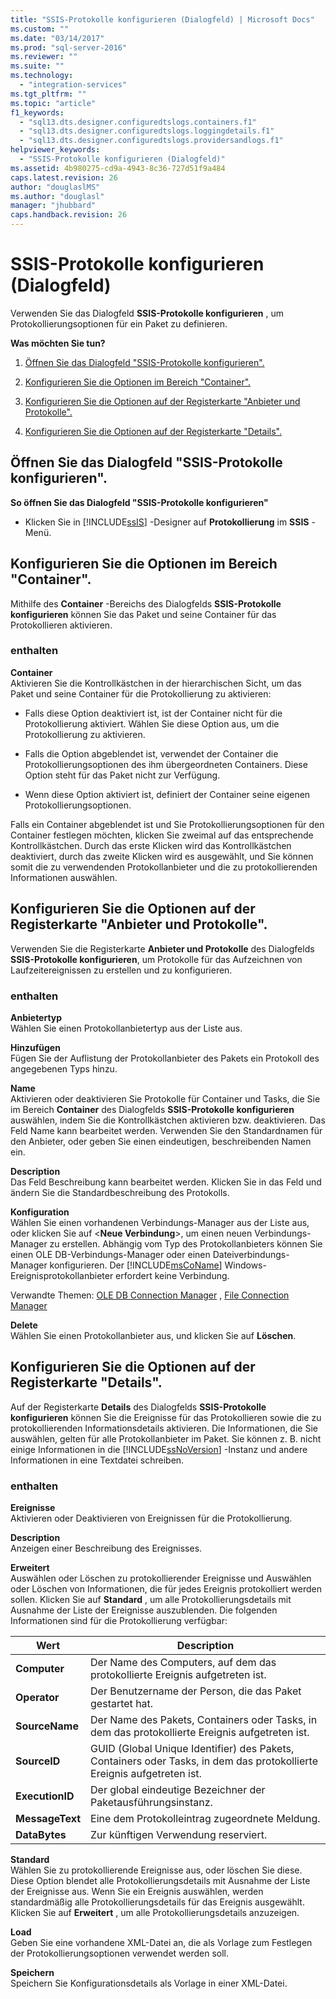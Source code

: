 ```yaml
---
title: "SSIS-Protokolle konfigurieren (Dialogfeld) | Microsoft Docs"
ms.custom: ""
ms.date: "03/14/2017"
ms.prod: "sql-server-2016"
ms.reviewer: ""
ms.suite: ""
ms.technology: 
  - "integration-services"
ms.tgt_pltfrm: ""
ms.topic: "article"
f1_keywords: 
  - "sql13.dts.designer.configuredtslogs.containers.f1"
  - "sql13.dts.designer.configuredtslogs.loggingdetails.f1"
  - "sql13.dts.designer.configuredtslogs.providersandlogs.f1"
helpviewer_keywords: 
  - "SSIS-Protokolle konfigurieren (Dialogfeld)"
ms.assetid: 4b980275-cd9a-4943-8c36-727d51f9a484
caps.latest.revision: 26
author: "douglaslMS"
ms.author: "douglasl"
manager: "jhubbard"
caps.handback.revision: 26
---
```

# SSIS-Protokolle konfigurieren (Dialogfeld)
  Verwenden Sie das Dialogfeld **SSIS-Protokolle konfigurieren** , um Protokollierungsoptionen für ein Paket zu definieren.  
  
 **Was möchten Sie tun?**  
  
1.  [Öffnen Sie das Dialogfeld "SSIS-Protokolle konfigurieren".](#open_dialog)  
  
2.  [Konfigurieren Sie die Optionen im Bereich "Container".](#container)  
  
3.  [Konfigurieren Sie die Optionen auf der Registerkarte "Anbieter und Protokolle".](#provider)  
  
4.  [Konfigurieren Sie die Optionen auf der Registerkarte "Details".](#detail)  
  
##  <a name="open_dialog"></a> Öffnen Sie das Dialogfeld "SSIS-Protokolle konfigurieren".  
 **So öffnen Sie das Dialogfeld "SSIS-Protokolle konfigurieren"**  
  
-   Klicken Sie in [!INCLUDE[ssIS](../../includes/ssis-md.md)] -Designer auf **Protokollierung** im **SSIS** -Menü.  
  
##  <a name="container"></a> Konfigurieren Sie die Optionen im Bereich "Container".  
 Mithilfe des **Container** -Bereichs des Dialogfelds **SSIS-Protokolle konfigurieren** können Sie das Paket und seine Container für das Protokollieren aktivieren.  
  
### enthalten  
 **Container**  
 Aktivieren Sie die Kontrollkästchen in der hierarchischen Sicht, um das Paket und seine Container für die Protokollierung zu aktivieren:  
  
-   Falls diese Option deaktiviert ist, ist der Container nicht für die Protokollierung aktiviert. Wählen Sie diese Option aus, um die Protokollierung zu aktivieren.  
  
-   Falls die Option abgeblendet ist, verwendet der Container die Protokollierungsoptionen des ihm übergeordneten Containers. Diese Option steht für das Paket nicht zur Verfügung.  
  
-   Wenn diese Option aktiviert ist, definiert der Container seine eigenen Protokollierungsoptionen.  
  
 Falls ein Container abgeblendet ist und Sie Protokollierungsoptionen für den Container festlegen möchten, klicken Sie zweimal auf das entsprechende Kontrollkästchen. Durch das erste Klicken wird das Kontrollkästchen deaktiviert, durch das zweite Klicken wird es ausgewählt, und Sie können somit die zu verwendenden Protokollanbieter und die zu protokollierenden Informationen auswählen.  
  
##  <a name="provider"></a> Konfigurieren Sie die Optionen auf der Registerkarte "Anbieter und Protokolle".  
 Verwenden Sie die Registerkarte **Anbieter und Protokolle** des Dialogfelds **SSIS-Protokolle konfigurieren**, um Protokolle für das Aufzeichnen von Laufzeitereignissen zu erstellen und zu konfigurieren.  
  
### enthalten  
 **Anbietertyp**  
 Wählen Sie einen Protokollanbietertyp aus der Liste aus.  
  
 **Hinzufügen**  
 Fügen Sie der Auflistung der Protokollanbieter des Pakets ein Protokoll des angegebenen Typs hinzu.  
  
 **Name**  
 Aktivieren oder deaktivieren Sie Protokolle für Container und Tasks, die Sie im Bereich **Container** des Dialogfelds **SSIS-Protokolle konfigurieren** auswählen, indem Sie die Kontrollkästchen aktivieren bzw. deaktivieren. Das Feld Name kann bearbeitet werden. Verwenden Sie den Standardnamen für den Anbieter, oder geben Sie einen eindeutigen, beschreibenden Namen ein.  
  
 **Description**  
 Das Feld Beschreibung kann bearbeitet werden. Klicken Sie in das Feld und ändern Sie die Standardbeschreibung des Protokolls.  
  
 **Konfiguration**  
 Wählen Sie einen vorhandenen Verbindungs-Manager aus der Liste aus, oder klicken Sie auf \<**Neue Verbindung**>, um einen neuen Verbindungs-Manager zu erstellen. Abhängig vom Typ des Protokollanbieters können Sie einen OLE DB-Verbindungs-Manager oder einen Dateiverbindungs-Manager konfigurieren. Der [!INCLUDE[msCoName](../../includes/msconame-md.md)] Windows-Ereignisprotokollanbieter erfordert keine Verbindung.  
  
 Verwandte Themen: [OLE DB Connection Manager](../../integration-services/connection-manager/ole-db-connection-manager.md) , [File Connection Manager](../../integration-services/connection-manager/file-connection-manager.md)  
  
 **Delete**  
 Wählen Sie einen Protokollanbieter aus, und klicken Sie auf **Löschen**.  
  
##  <a name="detail"></a> Konfigurieren Sie die Optionen auf der Registerkarte "Details".  
 Auf der Registerkarte **Details** des Dialogfelds **SSIS-Protokolle konfigurieren** können Sie die Ereignisse für das Protokollieren sowie die zu protokollierenden Informationsdetails aktivieren. Die Informationen, die Sie auswählen, gelten für alle Protokollanbieter im Paket. Sie können z. B. nicht einige Informationen in die [!INCLUDE[ssNoVersion](../../includes/ssnoversion-md.md)] -Instanz und andere Informationen in eine Textdatei schreiben.  
  
### enthalten  
 **Ereignisse**  
 Aktivieren oder Deaktivieren von Ereignissen für die Protokollierung.  
  
 **Description**  
 Anzeigen einer Beschreibung des Ereignisses.  
  
 **Erweitert**  
 Auswählen oder Löschen zu protokollierender Ereignisse und Auswählen oder Löschen von Informationen, die für jedes Ereignis protokolliert werden sollen. Klicken Sie auf **Standard** , um alle Protokollierungsdetails mit Ausnahme der Liste der Ereignisse auszublenden. Die folgenden Informationen sind für die Protokollierung verfügbar:  
  
|Wert|Description|  
|-----------|-----------------|  
|**Computer**|Der Name des Computers, auf dem das protokollierte Ereignis aufgetreten ist.|  
|**Operator**|Der Benutzername der Person, die das Paket gestartet hat.|  
|**SourceName**|Der Name des Pakets, Containers oder Tasks, in dem das protokollierte Ereignis aufgetreten ist.|  
|**SourceID**|GUID (Global Unique Identifier) des Pakets, Containers oder Tasks, in dem das protokollierte Ereignis aufgetreten ist.|  
|**ExecutionID**|Der global eindeutige Bezeichner der Paketausführungsinstanz.|  
|**MessageText**|Eine dem Protokolleintrag zugeordnete Meldung.|  
|**DataBytes**|Zur künftigen Verwendung reserviert.|  
  
 **Standard**  
 Wählen Sie zu protokollierende Ereignisse aus, oder löschen Sie diese. Diese Option blendet alle Protokollierungsdetails mit Ausnahme der Liste der Ereignisse aus. Wenn Sie ein Ereignis auswählen, werden standardmäßig alle Protokollierungsdetails für das Ereignis ausgewählt. Klicken Sie auf **Erweitert** , um alle Protokollierungsdetails anzuzeigen.  
  
 **Load**  
 Geben Sie eine vorhandene XML-Datei an, die als Vorlage zum Festlegen der Protokollierungsoptionen verwendet werden soll.  
  
 **Speichern**  
 Speichern Sie Konfigurationsdetails als Vorlage in einer XML-Datei.  
  
  